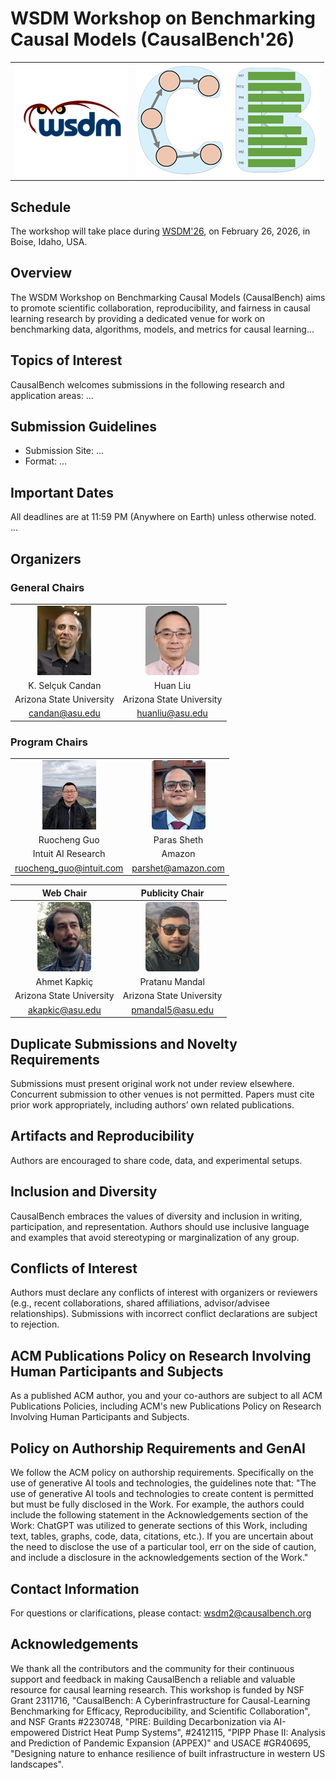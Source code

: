 # WSDM Workshop on Benchmarking Causal Models (CausalBench'26)

|  |  | 
|:--:|:--:|
|[![WSDM Logo](resources/images/wsdmlogo.png)](https://wsdm-conference.org/2026/)| [![CausalBench Logo](resources/images/cblogo.png)](https://causalbench.org)|


## Schedule
The workshop will take place during [WSDM'26](https://wsdm-conference.org/2026/), on February 26, 2026, in Boise, Idaho, USA.

## Overview
The WSDM Workshop on Benchmarking Causal Models (CausalBench) aims to promote scientific collaboration, reproducibility, and fairness in causal learning research by providing a dedicated venue for work on benchmarking data, algorithms, models, and metrics for causal learning...

## Topics of Interest
CausalBench welcomes submissions in the following research and application areas:
...

## Submission Guidelines
- Submission Site: ...
- Format: ...


## Important Dates
All deadlines are at 11:59 PM (Anywhere on Earth) unless otherwise noted.
...

## Organizers

### General Chairs
|  |  | 
|:--:|:--:|
|![](resources/images/candan.jpg)|![](resources/images/liu.jpg)|
|K. Selçuk Candan|Huan Liu|
|Arizona State University|Arizona State University|
|<candan@asu.edu>|<huanliu@asu.edu>|

### Program Chairs
|  |  | 
|:--:|:--:|
|![](resources/images/guo.jpg)|![](resources/images/sheth.jpg)|
|Ruocheng Guo|Paras Sheth|
|Intuit AI Research|Amazon|
|<ruocheng_guo@intuit.com>|<parshet@amazon.com>|

| Web Chair | Publicity Chair  | 
|:--:|:--:|
|![](resources/images/kapkic.jpg)|![](resources/images/mandal.jpg)|
|Ahmet Kapkiç|Pratanu Mandal|
|Arizona State University|Arizona State University|
|<akapkic@asu.edu>|<pmandal5@asu.edu>|

## Duplicate Submissions and Novelty Requirements
Submissions must present original work not under review elsewhere. Concurrent submission to other venues is not permitted. Papers must cite prior work appropriately, including authors’ own related publications.

## Artifacts and Reproducibility
Authors are encouraged to share code, data, and experimental setups. 

## Inclusion and Diversity
CausalBench embraces the values of diversity and inclusion in writing, participation, and representation. Authors should use inclusive language and examples that avoid stereotyping or marginalization of any group.

## Conflicts of Interest
Authors must declare any conflicts of interest with organizers or reviewers (e.g., recent collaborations, shared affiliations, advisor/advisee relationships). Submissions with incorrect conflict declarations are subject to rejection.

## ACM Publications Policy on Research Involving Human Participants and Subjects
As a published ACM author, you and your co-authors are subject to all ACM Publications Policies, including ACM's new Publications Policy on Research Involving Human Participants and Subjects.

## Policy on Authorship Requirements and GenAI
We follow the ACM policy on authorship requirements. Specifically on the use of generative AI tools and technologies, the guidelines note that: "The use of generative AI tools and technologies to create content is permitted but must be fully disclosed in the Work. For example, the authors could include the following statement in the Acknowledgements section of the Work: ChatGPT was utilized to generate sections of this Work, including text, tables, graphs, code, data, citations, etc.). If you are uncertain about the need to disclose the use of a particular tool, err on the side of caution, and include a disclosure in the acknowledgements section of the Work."

## Contact Information
For questions or clarifications, please contact: wsdm2@causalbench.org

## Acknowledgements
We thank all the contributors and the community for their continuous support and feedback in making CausalBench a reliable and valuable resource for causal learning research.
This workshop is funded by NSF Grant 2311716, "CausalBench: A Cyberinfrastructure for Causal-Learning Benchmarking for Efficacy, Reproducibility, and Scientific Collaboration", and NSF Grants #2230748, "PIRE: Building Decarbonization via AI-empowered District Heat Pump Systems", #2412115, "PIPP Phase II: Analysis and Prediction of Pandemic Expansion (APPEX)" and USACE #GR40695, "Designing nature to enhance resilience of built infrastructure in western US landscapes".